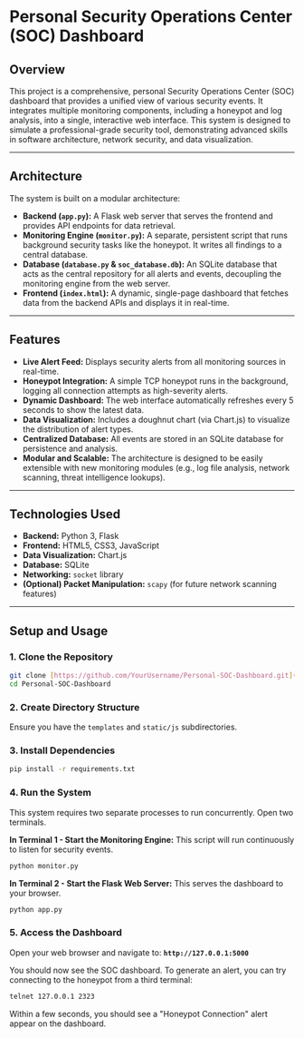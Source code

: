 # Personal Security Operations Center (SOC) Dashboard

## Overview
This project is a comprehensive, personal Security Operations Center (SOC) dashboard that provides a unified view of various security events. It integrates multiple monitoring components, including a honeypot and log analysis, into a single, interactive web interface. This system is designed to simulate a professional-grade security tool, demonstrating advanced skills in software architecture, network security, and data visualization.

---

## Architecture
The system is built on a modular architecture:
- **Backend (`app.py`):** A Flask web server that serves the frontend and provides API endpoints for data retrieval.
- **Monitoring Engine (`monitor.py`):** A separate, persistent script that runs background security tasks like the honeypot. It writes all findings to a central database.
- **Database (`database.py` & `soc_database.db`):** An SQLite database that acts as the central repository for all alerts and events, decoupling the monitoring engine from the web server.
- **Frontend (`index.html`):** A dynamic, single-page dashboard that fetches data from the backend APIs and displays it in real-time.

---

## Features
- **Live Alert Feed:** Displays security alerts from all monitoring sources in real-time.
- **Honeypot Integration:** A simple TCP honeypot runs in the background, logging all connection attempts as high-severity alerts.
- **Dynamic Dashboard:** The web interface automatically refreshes every 5 seconds to show the latest data.
- **Data Visualization:** Includes a doughnut chart (via Chart.js) to visualize the distribution of alert types.
- **Centralized Database:** All events are stored in an SQLite database for persistence and analysis.
- **Modular and Scalable:** The architecture is designed to be easily extensible with new monitoring modules (e.g., log file analysis, network scanning, threat intelligence lookups).

---

## Technologies Used
- **Backend:** Python 3, Flask
- **Frontend:** HTML5, CSS3, JavaScript
- **Data Visualization:** Chart.js
- **Database:** SQLite
- **Networking:** `socket` library
- **(Optional) Packet Manipulation:** `scapy` (for future network scanning features)

---

## Setup and Usage

### 1. Clone the Repository
```bash
git clone [https://github.com/YourUsername/Personal-SOC-Dashboard.git](https://github.com/YourUsername/Personal-SOC-Dashboard.git)
cd Personal-SOC-Dashboard
```

### 2. Create Directory Structure
Ensure you have the `templates` and `static/js` subdirectories.

### 3. Install Dependencies
```bash
pip install -r requirements.txt
```

### 4. Run the System
This system requires two separate processes to run concurrently. Open two terminals.

**In Terminal 1 - Start the Monitoring Engine:**
This script will run continuously to listen for security events.
```bash
python monitor.py
```

**In Terminal 2 - Start the Flask Web Server:**
This serves the dashboard to your browser.
```bash
python app.py
```

### 5. Access the Dashboard
Open your web browser and navigate to:
**`http://127.0.0.1:5000`**

You should now see the SOC dashboard. To generate an alert, you can try connecting to the honeypot from a third terminal:
```bash
telnet 127.0.0.1 2323
```
Within a few seconds, you should see a "Honeypot Connection" alert appear on the dashboard.
